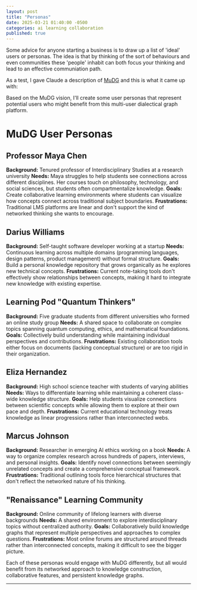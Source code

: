 ```yaml
---
layout: post
title: "Personas"
date: 2025-03-21 01:40:00 -0500
categories: ai learning collaboration
published: true
---
```


Some advice for anyone starting a business is to draw up a list of 'ideal' users or personas.
The idea is that by thinking of the sort of behaviours and even communities these 'people' inhabit can both focus your thinking and lead to an effective communiation path.

As a test, I gave Claude a description of [MuDG](https://tombers.github.io/dialectic) and this is what it came up with:


Based on the MuDG vision, I'll create some user personas that represent potential users who might benefit from this multi-user dialectical graph platform.

# MuDG User Personas

## Professor Maya Chen
**Background:** Tenured professor of Interdisciplinary Studies at a research university
**Needs:** Maya struggles to help students see connections across different disciplines. Her courses touch on philosophy, technology, and social sciences, but students often compartmentalize knowledge.
**Goals:** Create collaborative learning environments where students can visualize how concepts connect across traditional subject boundaries.
**Frustrations:** Traditional LMS platforms are linear and don't support the kind of networked thinking she wants to encourage.

## Darius Williams
**Background:** Self-taught software developer working at a startup
**Needs:** Continuous learning across multiple domains (programming languages, design patterns, product management) without formal structure.
**Goals:** Build a personal knowledge repository that grows organically as he explores new technical concepts.
**Frustrations:** Current note-taking tools don't effectively show relationships between concepts, making it hard to integrate new knowledge with existing expertise.

## Learning Pod "Quantum Thinkers"
**Background:** Five graduate students from different universities who formed an online study group
**Needs:** A shared space to collaborate on complex topics spanning quantum computing, ethics, and mathematical foundations.
**Goals:** Collectively build understanding while maintaining individual perspectives and contributions.
**Frustrations:** Existing collaboration tools either focus on documents (lacking conceptual structure) or are too rigid in their organization.

## Eliza Hernandez
**Background:** High school science teacher with students of varying abilities
**Needs:** Ways to differentiate learning while maintaining a coherent class-wide knowledge structure.
**Goals:** Help students visualize connections between scientific concepts while allowing them to explore at their own pace and depth.
**Frustrations:** Current educational technology treats knowledge as linear progressions rather than interconnected webs.

## Marcus Johnson
**Background:** Researcher in emerging AI ethics working on a book
**Needs:** A way to organize complex research across hundreds of papers, interviews, and personal insights.
**Goals:** Identify novel connections between seemingly unrelated concepts and create a comprehensive conceptual framework.
**Frustrations:** Traditional outlining tools force hierarchical structures that don't reflect the networked nature of his thinking.

## "Renaissance" Learning Community
**Background:** Online community of lifelong learners with diverse backgrounds
**Needs:** A shared environment to explore interdisciplinary topics without centralized authority.
**Goals:** Collaboratively build knowledge graphs that represent multiple perspectives and approaches to complex questions.
**Frustrations:** Most online forums are structured around threads rather than interconnected concepts, making it difficult to see the bigger picture.

Each of these personas would engage with MuDG differently, but all would benefit from its networked approach to knowledge construction, collaborative features, and persistent knowledge graphs.

---
